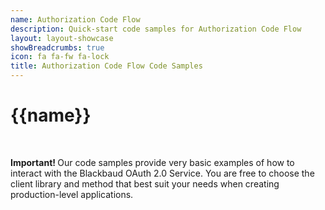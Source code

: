 ```yaml
---
name: Authorization Code Flow
description: Quick-start code samples for Authorization Code Flow
layout: layout-showcase
showBreadcrumbs: true
icon: fa fa-fw fa-lock
title: Authorization Code Flow Code Samples
---
```


# {{name}}
<br />

<p class="alert alert-warning" role="alert"><strong>Important!  </strong> Our code samples provide very basic examples of how to interact with the Blackbaud OAuth 2.0 Service.  You are free to choose the client library and method that best suit your needs when creating production-level applications.</p>